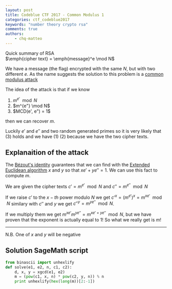 ```yaml
---
layout: post
title: Codeblue CTF 2017 - Common Modulus 1
categories: ctf_codeblue2017
keywords: "number theory crypto rsa"
comments: true
authors:
    - chq-matteo
---
```

<script type="text/javascript" async
  src="https://cdn.rawgit.com/mathjax/MathJax/2.7.1/MathJax.js?config=TeX-MML-AM_CHTML">
</script>
<script type="text/x-mathjax-config">
MathJax.Hub.Config({
  TeX: { equationNumbers: { autoNumber: "AMS" } },
  tex2jax: {
    inlineMath: [['$','$'], ['\\(','\\)']],
    processEscapes: true
  }
});
</script>
Quick summary of RSA  
$\emph{cipher text} = \emph{message}^e \mod N$


We have a message (the flag) encrypted with the same $N$, but with two different $e$.
As the name suggests the solution to this problem is a [common modulus attack](https://crypto.stackexchange.com/questions/16283/how-to-use-common-modulus-attack)

The idea of the attack is that if we know 
1. $m^{e'} \mod N$
2. $m^{e"} \mod N$ 
3. $MCD(e', e") = 1$

then we can recover $m$.

Luckily $e'$ and $e''$ and two random generated primes so it is very likely that (3) holds and we have (1) (2) because we have the two cipher texts.

## Explanaition of the attack
The [Bézout's identity](https://en.wikipedia.org/wiki/B%C3%A9zout%27s_identity) guarantees that we can find with the [Extended Euclidean algorithm](https://en.wikipedia.org/wiki/Extended_Euclidean_algorithm) $x$ and $y$ so that $xe' + ye'' = 1$.
We can use this fact to compute $m$.

We are given the cipher texts $c' = m^{e'} \mod N$ and $c'' = m^{e''} \mod N$

If we raise $c'$ to the $x-th$ power modulo $N$ we get $c'^{x} = (m^{e'})^{x} = m^{xe'} \mod N$ similary with $c''$ and $y$ we get $c''^{y} = m^{ye''} \mod N$.

If we multiply them we get $m^{xe'}m^{ye''} = m^{xe' + ye''} \mod N$, but we have proven that the exponent is actually equal to $1$!
So what we really get is $m$!

________________
N.B.
One of $x$ and $y$ will be negative

## Solution SageMath script
```python
from binascii import unhexlify
def solve(e1, e2, n, c1, c2):
    d, x, y = xgcd(e1, e2)
    m = (pow(c1, x, n) * pow(c2, y, n)) % n
    print unhexlify(hex(long(m))[2:-1])
```